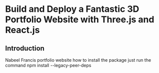 # Build and Deploy a Fantastic 3D Portfolio Website with Three.js and React.js

## Introduction
Nabeel Francis portfolio website how to install the package just run the 
command npm install --legacy-peer-deps